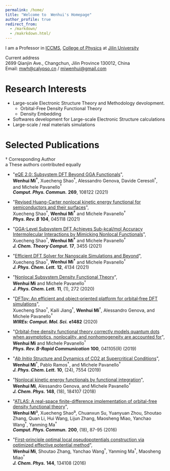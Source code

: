 ```yaml
---
permalink: /home/
title: "Welcome to  Wenhui's Homepage"
author_profile: true
redirect_from: 
  - /markdown/
  - /makrkdown.html/
---
```


I am a Professor in [ICCMS](http://iccms.jlu.edu.cn/), [College of Physics](http://phy.jlu.edu.cn/) at [Jilin University](https://www.jlu.edu.cn/)  

Current address  
2699 Qianjin Ave., Changchun, Jilin Province 130012, China  
Email: <mwh@calypso.cn> / <miwenhui@gmail.com>

# Research Interests

* Large-scale Electronic Structure Theory and Methodology devolopment.
	* Orbital-Free Density Functional Theory
	* Density Embedding 
* Softwares development for Large-scale Electronic Structure calculations  
* Large-scale / real materials simulations

# Selected Publications
† Corresponding Author   
a These authors contributed equally

* "[eQE 2.0: Subsystem DFT Beyond GGA Functionals](https://www.sciencedirect.com/science/article/pii/S0010465521002344?dgcid=coauthor)",  
**Wenhui Mi<sup>†</sup>**, Xuecheng Shao<sup>†</sup>,  Alessandro Genova, Davide Ceresoli<sup>†</sup>, and Michele Pavanello<sup>†</sup>  
***Comput. Phys. Commun.*** **269**, 108122 (2021)

* "[Revised Huang-Carter nonlocal kinetic energy functional for semiconductors and their surfaces](https://journals.aps.org/prb/abstract/10.1103/PhysRevB.104.045118)",  
Xuecheng Shao<sup>†</sup>, **Wenhui Mi<sup>†</sup>** and Michele Pavanello<sup>†</sup>  
***Phys. Rev. B***  **104**, 045118 (2021) 


* "[GGA-Level Subsystem DFT Achieves Sub-kcal/mol Accuracy Intermolecular Interactions by Mimicking Nonlocal Functionals](https://pubs.acs.org/doi/10.1021/acs.jctc.1c00283)",  
Xuecheng Shao<sup>†</sup>, **Wenhui Mi<sup>†</sup>** and Michele Pavanello<sup>†</sup>  
***J. Chem. Theory Comput.***  **17**, 3455 (2021) 

* "[Efficient DFT Solver for Nanoscale Simulations and Beyond](https://pubs.acs.org/doi/abs/10.1021/acs.jpclett.1c00716)",  
Xuecheng Shao<sup>†</sup>, **Wenhui Mi<sup>†</sup>** and Michele Pavanello<sup>†</sup>  
***J. Phys. Chem. Lett.*** **12**, 4134 (2021)

* "[Nonlocal Subsystem Density Functional Theory](https://pubs.acs.org/doi/abs/10.1021/acs.jpclett.9b03281)",  
**Wenhui Mi** and Michele Pavanello<sup>†</sup>  
***J. Phys. Chem. Lett.*** **11**, (1), 272 (2020)

* "[DFTpy: An efficient and object‐oriented platform for orbital‐free DFT simulations](https://onlinelibrary.wiley.com/doi/abs/10.1002/wcms.1482)",  
Xuecheng Shao<sup>†</sup>, Kaili Jiang<sup>†</sup>, **Wenhui Mi**<sup>†</sup>, Alessandro Genova, and Michele Pavanello<sup>†</sup>  
***WIREs: Comput. Mol. Sci.*** **e1482** (2020)

* "[Orbital-free density functional theory correctly models quantum dots when asymptotics, nonlocality, and nonhomogeneity are accounted for](https://journals.aps.org/prb/abstract/10.1103/PhysRevB.100.041105)",  
**Wenhui Mi** and Michele Pavanello<sup>†</sup>  
***Phys. Rev. B-Rapid Communication*** **100**, 041105(R) (2019)

* "[*Ab Initio* Structure and Dynamics of CO2 at Supercritical Conditions](https://pubs.acs.org/doi/abs/10.1021/acs.jpclett.9b03054)",  
**Wenhui Mi**<sup>†</sup>, Pablo Ramos<sup>†</sup>, and Michele Pavanello<sup>†</sup>  
***J. Phys. Chem. Lett.*** **10**, (24), 7554 (2019)

* "[Nonlocal kinetic energy functionals by functional integration](https://aip.scitation.org/doi/abs/10.1063/1.5023926)",  
**Wenhui Mi**, Alessandro Genova, and Michele Pavanello<sup>†</sup>  
***J. Chem. Phys.*** **148**, (18), 184107 (2018)


* "[ATLAS: A real-space finite-difference implementation of orbital-free density functional theory](https://www.sciencedirect.com/science/article/pii/S0010465515004154)",  
**Wenhui Mi**<sup>a</sup>, Xuecheng Shao<sup>a</sup>, Chuanxun Su, Yuanyuan Zhou, Shoutao Zhang, Quan Li, Hui Wang, Lijun Zhang, Maosheng Miao, Yanchao Wang<sup>†</sup>, Yanming Ma<sup>†</sup>  
***Comput. Phys. Commun.*** **200**, (18), 87-95 (2016)

* "[First-principle optimal local pseudopotentials construction via optimized effective potential method](https://aip.scitation.org/doi/abs/10.1063/1.4944989)",  
**Wenhui Mi**, Shoutao Zhang, Yanchao Wang<sup>†</sup>, Yanming Ma<sup>†</sup>, Maosheng Miao<sup>†</sup>  
***J. Chem. Phys.*** **144**, 134108 (2016)
